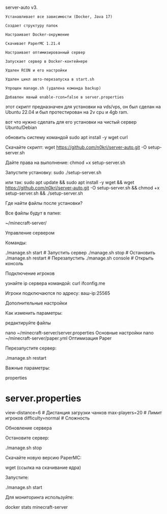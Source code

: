 server-auto v3.

    Устанавливает все зависимости (Docker, Java 17)

    Создает структуру папок

    Настраивает Docker-окружение

    Скачивает PaperMC 1.21.4

    Настраивает оптимизированный сервер

    Запускает сервер в Docker-контейнере
    
    Удален RCON и его настройки

    Удален цикл авто-перезапуска в start.sh

    Упрощен manage.sh (удалена команда backup)

    Добавлен явный enable-rcon=false в server.properties

этот скрипт предназначен для установки на vds/vps, он был сделан на Ubuntu 22.04 и был протестирован на 2v cpu и 4gb ram.

вот что нужно сделать для его установки на чистый сервер Ubuntu/Debian

  обновить систему командой sudo apt install -y wget curl

Скачайте скрипт: wget https://github.com/n0kri/server-auto.git -O setup-server.sh

Дайте права на выполнение: chmod +x setup-server.sh

Запустите установку: sudo ./setup-server.sh

или так: sudo apt update && sudo apt install -y wget && wget https://github.com/n0kri/server-auto.git -O setup-server.sh && chmod +x setup-server.sh && ./setup-server.sh

 Где найти файлы после установки?

Все файлы будут в папке:

~/minecraft-server/

Управление сервером

Команды:

./manage.sh start    # Запустить сервер
./manage.sh stop     # Остановить
./manage.sh restart  # Перезапустить
./manage.sh console  # Открыть консоль

Подключение игроков

узнайте ip сервера командой: curl ifconfig.me

Игроки подключаются по адресу:
ваш-ip:25565

Дополнительные настройки

Как изменить параметры:

редактируйте файлы 

nano ~/minecraft-server/server.properties   Основные настройки
nano ~/minecraft-server/paper.yml        Оптимизация Paper

Перезапустите сервер:

./manage.sh restart

Важные параметры:

properties

# server.properties
view-distance=6             # Дистанция загрузки чанков
max-players=20              # Лимит игроков
difficulty=normal           # Сложность

 Обновление сервера

Остановите сервер:

./manage.sh stop

Скачайте новую версию PaperMC:

wget (ссылка на скачивание ядра)

Запустите:

./manage.sh start

Для мониторинга используйте:

docker stats minecraft-server